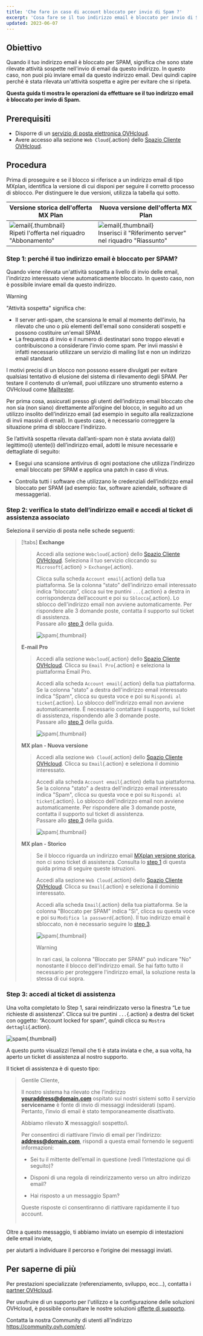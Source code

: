```yaml
---
title: 'Che fare in caso di account bloccato per invio di Spam ?'
excerpt: 'Cosa fare se il tuo indirizzo email è bloccato per invio di Spam'
updated: 2023-06-07
---
```


## Obiettivo

Quando il tuo indirizzo email è bloccato per SPAM, significa che sono state rilevate attività sospette nell'invio di email da questo indirizzo. In questo caso, non puoi più inviare email da questo indirizzo email. Devi quindi capire perché è stata rilevata un'attività sospetta e agire per evitare che si ripeta.

**Questa guida ti mostra le operazioni da effettuare se il tuo indirizzo email è bloccato per invio di Spam.**

## Prerequisiti

- Disporre di un [servizio di posta elettronica OVHcloud](/links/web/emails/).
- Avere accesso alla sezione `Web Cloud`{.action} dello [Spazio Cliente OVHcloud](/links/manager).

## Procedura <a name="instructions"></a>

Prima di proseguire e se il blocco si riferisce a un indirizzo email di tipo MXplan, identifica la versione di cui disponi per seguire il corretto processo di sblocco. Per distinguere le due versioni, utilizza la tabella qui sotto.

|Versione storica dell'offerta MX Plan|Nuova versione dell'offerta MX Plan|
|---|---|
|![email](images/mxplan-starter-legacy-step1.png){.thumbnail}<br> Ripeti l'offerta nel riquadro "Abbonamento"|![email](images/mxplan-starter-new-step1.png){.thumbnail}<br>Inserisci il "Riferimento server" nel riquadro "Riassunto"|

### Step 1: perché il tuo indirizzo email è bloccato per SPAM? <a name="step1"></a>

Quando viene rilevata un'attività sospetta a livello di invio delle email, l'indirizzo interessato viene automaticamente bloccato. In questo caso, non è possibile inviare email da questo indirizzo.

> [!warning]
>
> "Attività sospetta" significa che:
>
> - Il server anti-spam, che scansiona le email al momento dell'invio, ha rilevato che uno o più elementi dell'email sono considerati sospetti e possono costituire un'email SPAM.
> - La frequenza di invio e il numero di destinatari sono troppo elevati e contribuiscono a considerare l'invio come spam. Per invii massivi è infatti necessario utilizzare un servizio di mailing list e non un indirizzo email standard.
>
> I motivi precisi di un blocco non possono essere divulgati per evitare qualsiasi tentativo di elusione del sistema di rilevamento degli SPAM. Per testare il contenuto di un’email, puoi utilizzare uno strumento esterno a OVHcloud come [Mailtester](https://www.mail-tester.com/).
>

Per prima cosa, assicurati presso gli utenti dell’indirizzo email bloccato che non sia (non siano) direttamente all’origine del blocco, in seguito ad un utilizzo insolito dell’indirizzo email (ad esempio in seguito alla realizzazione di invii massivi di email). In questo caso, è necessario correggere la situazione prima di sbloccare l'indirizzo.

Se l’attività sospetta rilevata dall’anti-spam non è stata avviata dal(i) legittimo(i) utente(i) dell’indirizzo email, adotti le misure necessarie e dettagliate di seguito:

- Esegui una scansione antivirus di ogni postazione che utilizza l’indirizzo email bloccato per SPAM e applica una patch in caso di virus.

- Controlla tutti i software che utilizzano le credenziali dell’indirizzo email bloccato per SPAM (ad esempio: fax, software aziendale, software di messaggeria).

### Step 2: verifica lo stato dell’indirizzo email e accedi al ticket di assistenza associato

Seleziona il servizio di posta nelle schede seguenti:

> [!tabs]
> **Exchange**
>>
>> Accedi alla sezione `Webcloud`{.action} dello [Spazio Cliente OVHcloud](/links/manager). Seleziona il tuo servizio cliccando su `Microsoft`{.action} > `Exchange`{.action}.
>> 
>> Clicca sulla scheda `Account email`{.action} della tua piattaforma. Se la colonna “stato” dell’indirizzo email interessato indica “bloccato”, clicca sui tre puntini `...`{.action} a destra in corrispondenza dell’account e poi su `Sblocca`{.action}. Lo sblocco dell'indirizzo email non avviene automaticamente. Per rispondere alle 3 domande poste, contatta il supporto sul ticket di assistenza.<br>
>> Passare allo [step 3](#step3) della guida.
>>
>> ![spam](images/blocked-for-SPAM-01-01.png){.thumbnail}
>>
> **E-mail Pro**
>>
>> Accedi alla sezione `Webcloud`{.action} dello [Spazio Cliente OVHcloud](/links/manager). Clicca su `Email Pro`{.action} e seleziona la piattaforma Email Pro.
>>
>> Accedi alla scheda `Account email`{.action} della tua piattaforma. Se la colonna "stato" a destra dell'indirizzo email interessato indica "Spam", clicca su questa voce e poi su `Rispondi al ticket`{.action}. Lo sblocco dell'indirizzo email non avviene automaticamente. È necessario contattare il supporto, sul ticket di assistenza, rispondendo alle 3 domande poste. <br>
>> Passare allo [step 3](#step3) della guida.
>>
>> ![spam](images/blocked-for-SPAM-01-02.png){.thumbnail}
>>
> **MX plan - Nuova versione**
>>
>> Accedi alla sezione `Web Cloud`{.action} dello [Spazio Cliente OVHcloud](/links/manager). Clicca su `Email`{.action} e seleziona il dominio interessato.
>>
>> Accedi alla scheda `Account email`{.action} della tua piattaforma. Se la colonna "stato" a destra dell'indirizzo email interessato indica "Spam", clicca su questa voce e poi su `Rispondi al ticket`{.action}. Lo sblocco dell'indirizzo email non avviene automaticamente. Per rispondere alle 3 domande poste, contatta il supporto sul ticket di assistenza.<br>
>> Passare allo [step 3](#step3) della guida.
>>
>> ![spam](images/blocked-for-SPAM-01-03.png){.thumbnail}
>>
> **MX plan - Storico**
>>
>> Se il blocco riguarda un indirizzo email [MXplan versione storica](#instructions), non ci sono ticket di assistenza. Consulta lo [step 1](#step1) di questa guida prima di seguire queste istruzioni.
>>
>> Accedi alla sezione `Web Cloud`{.action} dello [Spazio Cliente OVHcloud](/links/manager). Clicca su `Email`{.action} e seleziona il dominio interessato.
>>
>> Accedi alla scheda `Email`{.action} della tua piattaforma. Se la colonna "Bloccato per SPAM" indica "Sì", clicca su questa voce e poi su `Modifica la password`{.action}. Il tuo indirizzo email è sbloccato, non è necessario seguire lo [step 3](#step3).
>>
>> ![spam](images/blocked-for-SPAM-01-04.png){.thumbnail}
>>
>> > [!warning]
>> >
>> > In rari casi, la colonna "Bloccato per SPAM" può indicare "No" nonostante il blocco dell'indirizzo email. Se hai fatto tutto il necessario per proteggere l'indirizzo email, la soluzione resta la stessa di cui sopra.

### Step 3: accedi al ticket di assistenza <a name="step3"></a>

Una volta completato lo Step 1, sarai reindirizzato verso la finestra “Le tue richieste di assistenza”. Clicca sui tre puntini `...`{.action} a destra del ticket con oggetto: “Account locked for spam”, quindi clicca su `Mostra dettagli`{.action}.

![spam](images/blocked-for-SPAM-02.png){.thumbnail}

A questo punto visualizzi l’email che ti è stata inviata e che, a sua volta, ha aperto un ticket di assistenza al nostro supporto.

Il ticket di assistenza è di questo tipo:

>
> Gentile Cliente,
>
> Il nostro sistema ha rilevato che l’indirizzo **youraddress@domain.com** ospitato sui nostri sistemi sotto il servizio **servicename** è fonte di invio di messaggi indesiderati (spam).
> Pertanto, l’invio di email è stato temporaneamente disattivato.
>
> Abbiamo rilevato **X** messaggio/i sospetto/i.
>
> Per consentirci di riattivare l’invio di email per l’indirizzo: **address@domain.com**,
> rispondi a questa email fornendo le seguenti informazioni:
>
> - Sei tu il mittente dell’email in questione (vedi l’intestazione qui di seguito)?
>
> - Disponi di una regola di reindirizzamento verso un altro indirizzo email?
>
> - Hai risposto a un messaggio Spam?
>
> Queste risposte ci consentiranno di riattivare rapidamente il tuo account.
> <br>
> <br>
>

Oltre a questo messaggio, ti abbiamo inviato un esempio di intestazioni delle email inviate,

per aiutarti a individuare il percorso e l’origine dei messaggi inviati.

## Per saperne di più <a name="go-further"></a>

Per prestazioni specializzate (referenziamento, sviluppo, ecc...), contatta i [partner OVHcloud](https://partner.ovhcloud.com/it/directory/).

Per usufruire di un supporto per l'utilizzo e la configurazione delle soluzioni OVHcloud, è possibile consultare le nostre soluzioni [offerte di supporto](https://www.ovhcloud.com/it/support-levels/).

Contatta la nostra Community di utenti all'indirizzo <https://community.ovh.com/en/>.